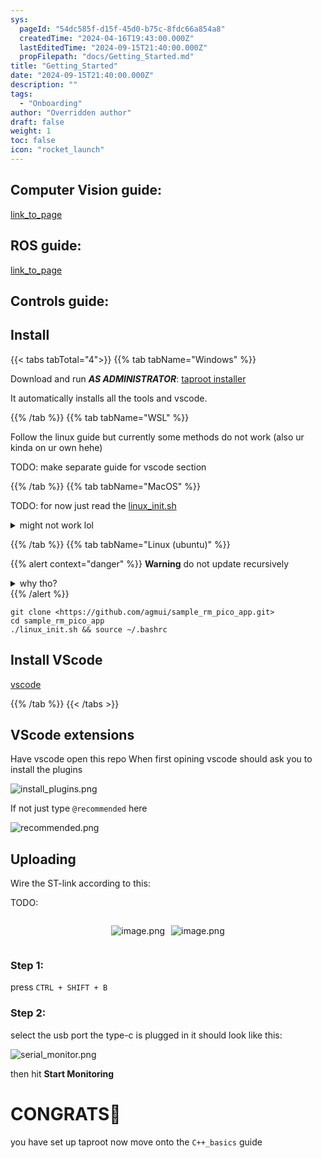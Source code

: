 ```yaml
---
sys:
  pageId: "54dc585f-d15f-45d0-b75c-8fdc66a854a8"
  createdTime: "2024-04-16T19:43:00.000Z"
  lastEditedTime: "2024-09-15T21:40:00.000Z"
  propFilepath: "docs/Getting_Started.md"
title: "Getting_Started"
date: "2024-09-15T21:40:00.000Z"
description: ""
tags:
  - "Onboarding"
author: "Overridden author"
draft: false
weight: 1
toc: false
icon: "rocket_launch"
---
```


## Computer Vision guide:

[link_to_page](86d45bc0-388b-4d26-8848-44f255f73d0e)

## ROS guide:

[link_to_page](3c76c1de-ec8f-46d6-8b0a-294005edc2d5)

## Controls guide:

## Install

{{< tabs tabTotal="4">}}
{{% tab tabName="Windows" %}}

Download and run _**AS ADMINISTRATOR**_: [taproot installer](https://github.com/Thornbots/TeachingFreshies/releases/tag/1.0)

It automatically installs all the tools and vscode.

{{% /tab %}}
{{% tab tabName="WSL" %}}

Follow the linux guide but currently some methods do not work (also ur kinda on ur own hehe)

TODO: make separate guide for vscode section

{{% /tab %}}
{{% tab tabName="MacOS" %}}

TODO: for now just read the [linux_init.sh](https://github.com/agmui/sample_rm_pico_app/blob/main/linux_init.sh)

<details>
<summary>might not work lol</summary>

`brew install libusb pkg-config`

Next install: [vscode](https://code.visualstudio.com/Download)

</details>

{{% /tab %}}
{{% tab tabName="Linux (ubuntu)" %}}

{{% alert context="danger" %}}
**Warning** do not update recursively
<details>
<summary>why tho?</summary>
There are some submodules that may go on for a while (like tinyusb) and I highly
recommend you don't need to get them.
If you want to see what submodules I update just look in `linux_init.sh`
</details>
{{% /alert %}}

```shell
git clone <https://github.com/agmui/sample_rm_pico_app.git>
cd sample_rm_pico_app
./linux_init.sh && source ~/.bashrc
```

## Install VScode

[vscode](https://code.visualstudio.com/Download)

{{% /tab %}}
{{< /tabs >}}

## VScode extensions

Have vscode open this repo
When first opining vscode should ask you to install the plugins

![install_plugins.png](https://prod-files-secure.s3.us-west-2.amazonaws.com/d518164a-d88e-44d1-a4ee-3adb3bd8bce0/89bd30f0-1825-4e77-867b-0a41ce370880/install_plugins.png?X-Amz-Algorithm=AWS4-HMAC-SHA256&X-Amz-Content-Sha256=UNSIGNED-PAYLOAD&X-Amz-Credential=ASIAZI2LB466ZVQNUTC3%2F20250327%2Fus-west-2%2Fs3%2Faws4_request&X-Amz-Date=20250327T190118Z&X-Amz-Expires=3600&X-Amz-Security-Token=IQoJb3JpZ2luX2VjEOL%2F%2F%2F%2F%2F%2F%2F%2F%2F%2FwEaCXVzLXdlc3QtMiJIMEYCIQCSpOg%2FmjaViHt2nRTtYR%2BBplNNmQM1CGSdmx7UHlzakwIhAIUT4UaDsHkyKsUgGDLdxKPZkTRMxaC3xSV8LR9Gwxm%2BKv8DCEsQABoMNjM3NDIzMTgzODA1Igyhq%2BFnbTpedsQd%2F4Mq3AMZ7d9jU7xaMbTkOZQn1VkBa1fUlnp7lCMTGCGGIs%2FyBFvHCYVK3bvfHbN%2FNs%2Bdq%2BreQ0rtJ8Zk%2Fbny%2B%2FZu4Q1eHV61llLkAGs%2FKsoxv6xswGay8aXXvhttjvSSCq2ZTQWfSuhk%2B%2FDbDaSW%2BkKZOg6y2qbQLYKCV0liu2qzrYwwnuvBwJmT1Q2dEiPFFUbZv28mA1qVDRCdl%2BWCzxyO6Zv8ZpLgh6UNKQJs91SaDf6SMsR20utktijX5g8Z2dVSOrU9VIQVIe96xoLuZ%2FsZc3REBoLZDyg%2FKhh8CwXL1%2BQ1IPhJGQOHtX7wNG%2FwV6Uk5K7U9X%2BIIzfmKFfzuTkCzzhEbb7zlgUjqJEGvhMfXJm04UmorwDsYV8FzUUDVTLPaQfKmmcDWWJihEcl0A%2FiF07PHUm0k%2Bp3%2FLHVxmvcUYZSnLdAnIyzyHjldQVJZQzIko9VFi2xV78YW1HTkhO9vAkO5z8bh%2Bo77cU6xCl2xT2xB8v%2FiALqsfUXwJi53WPfPHkdtKjl2KIZB0vlB%2B3IITivgseEnRv7fnWHxMA8eqgXDR%2FdeD%2BwoexzRF0qg3%2FCc3eXWQWwY%2FPZrS%2BaYo%2FWuKVLrfr9Tb2YhDaAzW2qNVhitg54THUnhUYYDItICzDlopa%2FBjqkAfzvZLITr10qnb4m9fokS2nymzq6LRflBxWqS8pc29xHaVmvNPpnc0MthGqY12wiNnNAHX6na3qKw7S3RZ44pH5%2F0SopgdUnMSQUNcX%2F3MX%2F4iPjxMG0T90S8nrd6zQ3iz5fQ7Ze7E1gAlZpMHEaBJtVWtVEdpHKnImpUa0AJVhQoAczd3ahVbtSHlKoDiA%2FhJQY9eNP%2F8neEuV1d68UMqDc%2BlqY&X-Amz-Signature=1c7fcc3a8f6f9c2b4c48beec366c47e51e81b57a0ff1ee94477e8f788d0d9046&X-Amz-SignedHeaders=host&x-id=GetObject)

If not just type `@recommended` here  

![recommended.png](https://prod-files-secure.s3.us-west-2.amazonaws.com/d518164a-d88e-44d1-a4ee-3adb3bd8bce0/61e661e9-5d85-4dfc-be0d-8d2097a5e793/recommended.png?X-Amz-Algorithm=AWS4-HMAC-SHA256&X-Amz-Content-Sha256=UNSIGNED-PAYLOAD&X-Amz-Credential=ASIAZI2LB466ZVQNUTC3%2F20250327%2Fus-west-2%2Fs3%2Faws4_request&X-Amz-Date=20250327T190118Z&X-Amz-Expires=3600&X-Amz-Security-Token=IQoJb3JpZ2luX2VjEOL%2F%2F%2F%2F%2F%2F%2F%2F%2F%2FwEaCXVzLXdlc3QtMiJIMEYCIQCSpOg%2FmjaViHt2nRTtYR%2BBplNNmQM1CGSdmx7UHlzakwIhAIUT4UaDsHkyKsUgGDLdxKPZkTRMxaC3xSV8LR9Gwxm%2BKv8DCEsQABoMNjM3NDIzMTgzODA1Igyhq%2BFnbTpedsQd%2F4Mq3AMZ7d9jU7xaMbTkOZQn1VkBa1fUlnp7lCMTGCGGIs%2FyBFvHCYVK3bvfHbN%2FNs%2Bdq%2BreQ0rtJ8Zk%2Fbny%2B%2FZu4Q1eHV61llLkAGs%2FKsoxv6xswGay8aXXvhttjvSSCq2ZTQWfSuhk%2B%2FDbDaSW%2BkKZOg6y2qbQLYKCV0liu2qzrYwwnuvBwJmT1Q2dEiPFFUbZv28mA1qVDRCdl%2BWCzxyO6Zv8ZpLgh6UNKQJs91SaDf6SMsR20utktijX5g8Z2dVSOrU9VIQVIe96xoLuZ%2FsZc3REBoLZDyg%2FKhh8CwXL1%2BQ1IPhJGQOHtX7wNG%2FwV6Uk5K7U9X%2BIIzfmKFfzuTkCzzhEbb7zlgUjqJEGvhMfXJm04UmorwDsYV8FzUUDVTLPaQfKmmcDWWJihEcl0A%2FiF07PHUm0k%2Bp3%2FLHVxmvcUYZSnLdAnIyzyHjldQVJZQzIko9VFi2xV78YW1HTkhO9vAkO5z8bh%2Bo77cU6xCl2xT2xB8v%2FiALqsfUXwJi53WPfPHkdtKjl2KIZB0vlB%2B3IITivgseEnRv7fnWHxMA8eqgXDR%2FdeD%2BwoexzRF0qg3%2FCc3eXWQWwY%2FPZrS%2BaYo%2FWuKVLrfr9Tb2YhDaAzW2qNVhitg54THUnhUYYDItICzDlopa%2FBjqkAfzvZLITr10qnb4m9fokS2nymzq6LRflBxWqS8pc29xHaVmvNPpnc0MthGqY12wiNnNAHX6na3qKw7S3RZ44pH5%2F0SopgdUnMSQUNcX%2F3MX%2F4iPjxMG0T90S8nrd6zQ3iz5fQ7Ze7E1gAlZpMHEaBJtVWtVEdpHKnImpUa0AJVhQoAczd3ahVbtSHlKoDiA%2FhJQY9eNP%2F8neEuV1d68UMqDc%2BlqY&X-Amz-Signature=c4deb9ad469235f3ec32f0f3595b2eddc1608cd802370301de4d5c620e7c95af&X-Amz-SignedHeaders=host&x-id=GetObject)

## Uploading

Wire the ST-link according to this:

TODO:

<div style="display: flex;flex-direction: row; column-gap:10px; max-width: 630px;justify-content: center;">
<div>

![image.png](https://prod-files-secure.s3.us-west-2.amazonaws.com/d518164a-d88e-44d1-a4ee-3adb3bd8bce0/210ecb78-1116-4d7b-b9b7-2292f66fa2c2/image.png?X-Amz-Algorithm=AWS4-HMAC-SHA256&X-Amz-Content-Sha256=UNSIGNED-PAYLOAD&X-Amz-Credential=ASIAZI2LB466UGYQARAX%2F20250327%2Fus-west-2%2Fs3%2Faws4_request&X-Amz-Date=20250327T190124Z&X-Amz-Expires=3600&X-Amz-Security-Token=IQoJb3JpZ2luX2VjEOP%2F%2F%2F%2F%2F%2F%2F%2F%2F%2FwEaCXVzLXdlc3QtMiJHMEUCIQCb1v6yV4N%2BDiP00RTowK0bHadVBX3wO20VUxvCQm5gbgIgLfUyv0uK3KAIaDr%2FiYhn9ISPVHHl9SaqnepZ%2Bl8SwFYq%2FwMITBAAGgw2Mzc0MjMxODM4MDUiDIKcFGlA%2BhsPeF3tySrcAzndLhoaTaNSquiCzD8IDEFiIenvsXUkzDP9D1QBD7UgT2D%2Fld0J0hleIp5GVdpB7%2BAc2qAhbPmkiZP1BPHjQPrVRyslnIvv4AjpNcobEavVf8c4uWqJZwyFqKa%2BmRK0tn99ZMBLP1TMYKTnSzSGUDBPiVQSssUjujv7kYTCeje4Ma5lbMr4mMy5s5yu0RiZ52LQd1wkaJh5v293mAr71IjSPsUi%2FBEiuH66isJ6NlUsBsd1inawHz6PoLI1MiTaqCx7YZvxv0SzHLOd%2BsIiTZin%2BQJySN5CpqcpRGq8iRr1djQpMA9%2B6tGg1EXOr5UizXzy0idmg85chdxYtTkxxvPULPfB8GArYxXgPYc5IFdEscn4DCih4WSgy7N4PkCKZMeAJLRr9af%2F%2BO8f0jfyZK3BXGRXfghU3XaYWpoftQ1E3VvX5frj3nc879TwigNs0Mmt3uqOGXi3lLahB%2FIdhEPzkjirAADDC4qAaOcO0tkVLlpCXL5TyWK7U0S7CN7YxiLFSzed1nbJEYDQjFTZx8rxMUmUUqnniwYr2UmdCsavkcy1UmEt6Yi3V8Eckplv9HnlJF0dylYaB2YYXDOOq6loyEGIzMVuNnTS67TtKxRJ9yq4Hsl5FA1yKx4pMPC%2Flr8GOqUBEU%2Fi5uuZKBZmdwke0rnAZivsASiD6AA%2FPrJGeh%2BmVT9QY9%2Bt9tqhdStdwUQU3j5HMtmNBfHunwsYAHZdzImmq6Znpsocawg%2B6EA8m8a3g0X7prP3tVN7v7AqYAUd%2BIwrUFR2PLDcNzIIka1nNe5EBSNG9w5hJ5DpaFwSbgv9wBoi%2FdP1gNWN6onyv%2FN6yd7Gwu5BAKXx7rk5beifJbLDILHYr9Wq&X-Amz-Signature=87e0811874ef1f883b892bec58d868906d0a35fe2da10dbab6186042397ef7dc&X-Amz-SignedHeaders=host&x-id=GetObject)

</div>
<div>

![image.png](https://prod-files-secure.s3.us-west-2.amazonaws.com/d518164a-d88e-44d1-a4ee-3adb3bd8bce0/33a0fd0f-8ca6-4a86-8e09-26e95ded1fff/image.png?X-Amz-Algorithm=AWS4-HMAC-SHA256&X-Amz-Content-Sha256=UNSIGNED-PAYLOAD&X-Amz-Credential=ASIAZI2LB466VRNOMIZI%2F20250327%2Fus-west-2%2Fs3%2Faws4_request&X-Amz-Date=20250327T190124Z&X-Amz-Expires=3600&X-Amz-Security-Token=IQoJb3JpZ2luX2VjEOP%2F%2F%2F%2F%2F%2F%2F%2F%2F%2FwEaCXVzLXdlc3QtMiJGMEQCIBSQsmzpZM14ZhY2xu%2FJXLEorX40CVT82dhW%2F5a1fk%2BrAiBhem7BCy6UbHdPWVo4kJ5iem64xxj8nHwyjUEzmC8RMyr%2FAwhMEAAaDDYzNzQyMzE4MzgwNSIMHEsAG8Ps2CdvCNr%2FKtwD0E%2F9XQHkkH%2FttgHiG5H4nhFKHEtDlXW9mqJzhqZoVLB5ZjQAvy8fHGP%2FYKG8yzTaNkU%2Fpgcx5DsaAKpUSid0vCAbZYbdjislp0EsQqlh09Ibgzi%2F%2BsLWTbrPmazachHunie6y8vduZTeNI9J%2FYSARUTlwB86zavE7YcxKgDKlGZGpgNXHHupQBqDYW%2BpS5z7JqXliLrjTYdKcxQyELJ76sIaiOqjEN%2F5zW5FKqxcGAvsRB1UnYWPwSIfSOYNGwbWG4z3l0f2N8pnZAzUam5Rg5cFwukkdr%2FHs3JLnmLpuZDUpMkImfup78Q%2FDrL0KSPjrNsoW1HOprryBVgtjeG1HWM3VKlPikF3YME%2F4VTC5a3W1SrocOdA36cz%2BCsIUfrhk86uz5W6ehaOhP7LL6a9srDjaacaHLyvFechajWwFh4ba%2BEixGArNLHv8QjZx3z50NVaurBFIKze4norNq9U6ZtG9AgdyMJghQq5tcf%2BOyxyMia8%2Fy4zDekwbqT8bErcuoACmiLNq4KyXBWlcpNrDE8TUv83Gx42JaO%2BcKvDoqDdnb3X37SNY9KB4yb%2FxNURjQdZZzghyZclvY3D3AeT6RgiEDkDm5%2FrOWUBZjvee59U4onTcTIGolfknnEwmcCWvwY6pgF6PO5WwIU4Fhtz4r6Bv08yS1O64YYTdf5DkSeQKpLBHl9FHiMVs74lpspKS3BXq45dBPH4n1wZpskkp%2BdmzpMtnng9K3rJN537GbAoAzG%2F0zgQoZqKCcfjsBWq5TKFRNBDihJ6fzA142PHExGcOwKAB5L3yjO%2FKm0faEhwJ%2B%2FDfvWdz1jCYh%2FlQKON%2FRBNT7%2Br%2ByBfDGLjEJA3B5EMhzrFsi4GN4Ic&X-Amz-Signature=90c3514c273d5dfea6d9a0a7e6ba84e0f0d4292cc6ab01d61a7d62631efeaecf&X-Amz-SignedHeaders=host&x-id=GetObject)

</div>
</div>

### Step 1:

press `CTRL + SHIFT + B`

### Step 2:

select the usb port the type-c is plugged in it should look like this:

![serial_monitor.png](https://prod-files-secure.s3.us-west-2.amazonaws.com/d518164a-d88e-44d1-a4ee-3adb3bd8bce0/f03f4774-05d4-4393-b6a0-d5efb6d315ab/serial_monitor.png?X-Amz-Algorithm=AWS4-HMAC-SHA256&X-Amz-Content-Sha256=UNSIGNED-PAYLOAD&X-Amz-Credential=ASIAZI2LB466ZVQNUTC3%2F20250327%2Fus-west-2%2Fs3%2Faws4_request&X-Amz-Date=20250327T190118Z&X-Amz-Expires=3600&X-Amz-Security-Token=IQoJb3JpZ2luX2VjEOL%2F%2F%2F%2F%2F%2F%2F%2F%2F%2FwEaCXVzLXdlc3QtMiJIMEYCIQCSpOg%2FmjaViHt2nRTtYR%2BBplNNmQM1CGSdmx7UHlzakwIhAIUT4UaDsHkyKsUgGDLdxKPZkTRMxaC3xSV8LR9Gwxm%2BKv8DCEsQABoMNjM3NDIzMTgzODA1Igyhq%2BFnbTpedsQd%2F4Mq3AMZ7d9jU7xaMbTkOZQn1VkBa1fUlnp7lCMTGCGGIs%2FyBFvHCYVK3bvfHbN%2FNs%2Bdq%2BreQ0rtJ8Zk%2Fbny%2B%2FZu4Q1eHV61llLkAGs%2FKsoxv6xswGay8aXXvhttjvSSCq2ZTQWfSuhk%2B%2FDbDaSW%2BkKZOg6y2qbQLYKCV0liu2qzrYwwnuvBwJmT1Q2dEiPFFUbZv28mA1qVDRCdl%2BWCzxyO6Zv8ZpLgh6UNKQJs91SaDf6SMsR20utktijX5g8Z2dVSOrU9VIQVIe96xoLuZ%2FsZc3REBoLZDyg%2FKhh8CwXL1%2BQ1IPhJGQOHtX7wNG%2FwV6Uk5K7U9X%2BIIzfmKFfzuTkCzzhEbb7zlgUjqJEGvhMfXJm04UmorwDsYV8FzUUDVTLPaQfKmmcDWWJihEcl0A%2FiF07PHUm0k%2Bp3%2FLHVxmvcUYZSnLdAnIyzyHjldQVJZQzIko9VFi2xV78YW1HTkhO9vAkO5z8bh%2Bo77cU6xCl2xT2xB8v%2FiALqsfUXwJi53WPfPHkdtKjl2KIZB0vlB%2B3IITivgseEnRv7fnWHxMA8eqgXDR%2FdeD%2BwoexzRF0qg3%2FCc3eXWQWwY%2FPZrS%2BaYo%2FWuKVLrfr9Tb2YhDaAzW2qNVhitg54THUnhUYYDItICzDlopa%2FBjqkAfzvZLITr10qnb4m9fokS2nymzq6LRflBxWqS8pc29xHaVmvNPpnc0MthGqY12wiNnNAHX6na3qKw7S3RZ44pH5%2F0SopgdUnMSQUNcX%2F3MX%2F4iPjxMG0T90S8nrd6zQ3iz5fQ7Ze7E1gAlZpMHEaBJtVWtVEdpHKnImpUa0AJVhQoAczd3ahVbtSHlKoDiA%2FhJQY9eNP%2F8neEuV1d68UMqDc%2BlqY&X-Amz-Signature=0886819065645e42f7735394a057c9fb3d6ae5e33215e57bb4f2dd3ebd7c03c4&X-Amz-SignedHeaders=host&x-id=GetObject)

then hit **Start Monitoring**

# CONGRATS🎉

you have set up taproot now move onto the `C++_basics` guide
